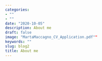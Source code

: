 ```yaml
---
categories:
- ""
- ""
date: "2020-10-05"
description: About me
draft: false
image: "MartaMaccagno_CV_Application.pdf""
keywords: ""
slug: blog2
title: About me
---
```


